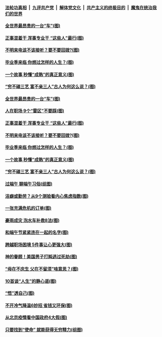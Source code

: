 

####  [法轮功真相](../../../../basic/blob/master/README.md?t=06262331) &nbsp;|&nbsp; [九评共产党](../../../../9ping.md/blob/master/README.md?t=06262331) &nbsp;|&nbsp; [解体党文化](../../../../jtdwh.md/blob/master/README.md?t=06262331)  &nbsp;|&nbsp; [共产主义的终极目的](../../../../gczydzjmd.md/blob/master/README.md?t=06262331) &nbsp;|&nbsp; [魔鬼在统治我们的世界](../../../../mgztzwmdsj.md/blob/master/README.md?t=06262331) 

#### [全世界最昂贵的一台“车”(图)](../pages/p8/937477.md?t=06262331) 

#### [正事混着干 浑事专业干 “这些人”最行(图)](../pages/p8/937732.md?t=06262331) 

#### [不明来电该不该接听？要不要回拨?(图)](../pages/p8/936929.md?t=06262331) 

#### [毕业季来临 你想过怎样的人生？(图)](../pages/p8/937661.md?t=06262331) 

#### [一个故事 秒懂“成熟”的真正意义(图)](../pages/p8/936405.md?t=06262331) 

#### [“穷不碰三艺 富不亲三人”古人为何这么说？(图)](../pages/p8/937602.md?t=06262331) 

#### [全世界最昂贵的一台“车”(图)](../pages/p8/937477.md?t=06262331) 

#### [人在职场 9个“雷区”不要踩(图)](../pages/p8/937766.md?t=06262331) 

#### [正事混着干 浑事专业干 “这些人”最行(图)](../pages/p8/937732.md?t=06262331) 

#### [不明来电该不该接听？要不要回拨?(图)](../pages/p8/936929.md?t=06262331) 

#### [毕业季来临 你想过怎样的人生？(图)](../pages/p8/937661.md?t=06262331) 

#### [一个故事 秒懂“成熟”的真正意义(图)](../pages/p8/936405.md?t=06262331) 

#### [“穷不碰三艺 富不亲三人”古人为何这么说？(图)](../pages/p8/937602.md?t=06262331) 

#### [过端午 聊端午习俗(组图)](../pages/p8/937246.md?t=06262331) 

#### [洁癖或勤劳？从9个测验看内心焦虑指数(图)](../pages/p8/937558.md?t=06262331) 

#### [一张充满危机的订单(图)](../pages/p8/936981.md?t=06262331) 

#### [豪雨成灾 泡水车补救8法(图)](../pages/p8/937526.md?t=06262331) 

#### [和端午节紧紧连在一起的名字(图)](../pages/p8/937448.md?t=06262331) 

#### [跨越职场困境 5件事让心更强大(图)](../pages/p8/937375.md?t=06262331) 

#### [神的眷顾！美国男子打盹逃过死劫(图)](../pages/p8/936985.md?t=06262331) 

#### [“母在不庆生 父在不留须”啥意思？(图)](../pages/p8/937234.md?t=06262331) 

#### [10首谈“人生”的静心谣(图)](../pages/p8/936965.md?t=06262331) 

#### [“悟”透自己(图)](../pages/p8/936972.md?t=06262331) 

#### [不开冷气降温6妙招 省钱又环保(图)](../pages/p8/937329.md?t=06262331) 

#### [从北京疫情看中国政府4大假(图)](../pages/p8/937196.md?t=06262331) 

#### [只要找到“使命” 就能获得无穷精力(组图)](../pages/p8/937159.md?t=06262331) 

